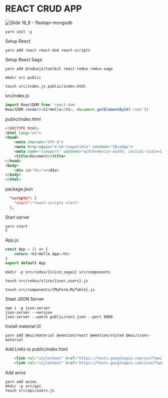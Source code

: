 # REACT CRUD APP

![Slide 16_9 - 1fastapi-mongodb](https://user-images.githubusercontent.com/16520789/149645021-0af44547-9dce-452a-9189-a4421c783a7f.png)


```
yarn init -y
```
Setup React
```
yarn add react react-dom react-scripts
```
Setup React Saga
```
yarn add @reduxjs/toolkit react-redux redux-saga
```

```
mkdir src public
```

```
touch src/index.js public/index.html
```

src/index.js
```js
import ReactDOM from 'react-dom'
ReactDOM.render(<h1>Hello</h1>, document.getElementById('root'))
```
public/index.html
```html
<!DOCTYPE html>
<html lang="en">
<head>
    <meta charset="UTF-8">
    <meta http-equiv="X-UA-Compatible" content="IE=edge">
    <meta name="viewport" content="width=device-width, initial-scale=1.0">
    <title>Document</title>
</head>
<body>
    <div id="div"></div>
</body>
</html>
```
package.json
```json
  "scripts": {
    "start":"react-scripts start"
  },
```
Start server

```
yarn start 
Y
```

App.js
```js
const App = () => {
    return <h1>Hello App</h1>
}
export default App
```

```
mkdir -p src/redux/{slice,sagas} src/components
```

```
touch src/redux/slice/{user,users}.js
```

```
touch src/components/{MyForm,MyTable}.js
```

Staet JSON Server
```
npm i -g json-server
json-server --version
json-server --watch public/rest.json --port 8000
```
Install material UI
```
yarn add @mui/material @emotion/react @emotion/styled @mui/icons-material

```
Add Links to public/index.html
```html
    <link rel="stylesheet" href="https://fonts.googleapis.com/css?family=Roboto:300,400,500,700&display=swap" />
    <link rel="stylesheet" href="https://fonts.googleapis.com/icon?family=Material+Icons" />
```
Add axios
```
yarn add axios
mkdir -p src/api
touch src/api/users.js
```
